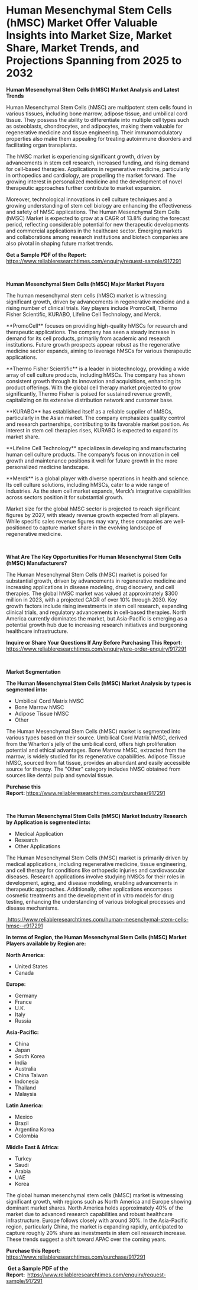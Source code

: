 <p><h1>Human Mesenchymal Stem Cells (hMSC) Market Offer Valuable Insights into Market Size, Market Share, Market Trends, and Projections Spanning from 2025 to 2032</h1></p><p><strong>Human Mesenchymal Stem Cells (hMSC) Market Analysis and Latest Trends</strong></p>
<p><p>Human Mesenchymal Stem Cells (hMSC) are multipotent stem cells found in various tissues, including bone marrow, adipose tissue, and umbilical cord tissue. They possess the ability to differentiate into multiple cell types such as osteoblasts, chondrocytes, and adipocytes, making them valuable for regenerative medicine and tissue engineering. Their immunomodulatory properties also make them appealing for treating autoimmune disorders and facilitating organ transplants.</p><p>The hMSC market is experiencing significant growth, driven by advancements in stem cell research, increased funding, and rising demand for cell-based therapies. Applications in regenerative medicine, particularly in orthopedics and cardiology, are propelling the market forward. The growing interest in personalized medicine and the development of novel therapeutic approaches further contribute to market expansion. </p><p>Moreover, technological innovations in cell culture techniques and a growing understanding of stem cell biology are enhancing the effectiveness and safety of hMSC applications. The Human Mesenchymal Stem Cells (hMSC) Market is expected to grow at a CAGR of 13.8% during the forecast period, reflecting considerable potential for new therapeutic developments and commercial applications in the healthcare sector. Emerging markets and collaborations among research institutions and biotech companies are also pivotal in shaping future market trends.</p></p>
<p><strong>Get a Sample PDF of the Report:&nbsp;</strong> <a href="https://www.reliableresearchtimes.com/enquiry/request-sample/917291?utm_campaign=2717&utm_medium=2&utm_source=Github&utm_content=ia&utm_term=13042025&utm_id=human-mesenchymal-stem-cells-hmsc">https://www.reliableresearchtimes.com/enquiry/request-sample/917291</a></p>
<p>&nbsp;</p>
<p><strong>Human Mesenchymal Stem Cells (hMSC) Major Market Players</strong></p>
<p><p>The human mesenchymal stem cells (hMSC) market is witnessing significant growth, driven by advancements in regenerative medicine and a rising number of clinical trials. Key players include PromoCell, Thermo Fisher Scientific, KURABO, Lifeline Cell Technology, and Merck.</p><p>**PromoCell** focuses on providing high-quality hMSCs for research and therapeutic applications. The company has seen a steady increase in demand for its cell products, primarily from academic and research institutions. Future growth prospects appear robust as the regenerative medicine sector expands, aiming to leverage hMSCs for various therapeutic applications.</p><p>**Thermo Fisher Scientific** is a leader in biotechnology, providing a wide array of cell culture products, including hMSCs. The company has shown consistent growth through its innovation and acquisitions, enhancing its product offerings. With the global cell therapy market projected to grow significantly, Thermo Fisher is poised for sustained revenue growth, capitalizing on its extensive distribution network and customer base.</p><p>**KURABO** has established itself as a reliable supplier of hMSCs, particularly in the Asian market. The company emphasizes quality control and research partnerships, contributing to its favorable market position. As interest in stem cell therapies rises, KURABO is expected to expand its market share.</p><p>**Lifeline Cell Technology** specializes in developing and manufacturing human cell culture products. The company’s focus on innovation in cell growth and maintenance positions it well for future growth in the more personalized medicine landscape.</p><p>**Merck** is a global player with diverse operations in health and science. Its cell culture solutions, including hMSCs, cater to a wide range of industries. As the stem cell market expands, Merck’s integrative capabilities across sectors position it for substantial growth.</p><p>Market size for the global hMSC sector is projected to reach significant figures by 2027, with steady revenue growth expected from all players. While specific sales revenue figures may vary, these companies are well-positioned to capture market share in the evolving landscape of regenerative medicine.</p></p>
<p>&nbsp;</p>
<p><strong>What Are The Key Opportunities For Human Mesenchymal Stem Cells (hMSC) Manufacturers?</strong></p>
<p><p>The Human Mesenchymal Stem Cells (hMSC) market is poised for substantial growth, driven by advancements in regenerative medicine and increasing applications in disease modeling, drug discovery, and cell therapies. The global hMSC market was valued at approximately $300 million in 2023, with a projected CAGR of over 10% through 2030. Key growth factors include rising investments in stem cell research, expanding clinical trials, and regulatory advancements in cell-based therapies. North America currently dominates the market, but Asia-Pacific is emerging as a potential growth hub due to increasing research initiatives and burgeoning healthcare infrastructure.</p></p>
<p><strong>Inquire or Share Your Questions If Any Before Purchasing This Report:</strong> <a href="https://www.reliableresearchtimes.com/enquiry/pre-order-enquiry/917291?utm_campaign=2717&utm_medium=2&utm_source=Github&utm_content=ia&utm_term=13042025&utm_id=human-mesenchymal-stem-cells-hmsc">https://www.reliableresearchtimes.com/enquiry/pre-order-enquiry/917291</a></p>
<p>&nbsp;</p>
<p><strong>Market Segmentation</strong></p>
<p><strong>The Human Mesenchymal Stem Cells (hMSC) Market Analysis by types is segmented into:</strong></p>
<p><ul><li>Umbilical Cord Matrix hMSC</li><li>Bone Marrow hMSC</li><li>Adipose Tissue hMSC</li><li>Other</li></ul></p>
<p><p>The Human Mesenchymal Stem Cells (hMSC) market is segmented into various types based on their source. Umbilical Cord Matrix hMSC, derived from the Wharton's jelly of the umbilical cord, offers high proliferation potential and ethical advantages. Bone Marrow hMSC, extracted from the marrow, is widely studied for its regenerative capabilities. Adipose Tissue hMSC, sourced from fat tissue, provides an abundant and easily accessible source for therapy. The "Other" category includes hMSC obtained from sources like dental pulp and synovial tissue.</p></p>
<p><strong>Purchase this Report:&nbsp;</strong><a href="https://www.reliableresearchtimes.com/purchase/917291?utm_campaign=2717&utm_medium=2&utm_source=Github&utm_content=ia&utm_term=13042025&utm_id=human-mesenchymal-stem-cells-hmsc">https://www.reliableresearchtimes.com/purchase/917291</a></p>
<p>&nbsp;</p>
<p><strong>The Human Mesenchymal Stem Cells (hMSC) Market Industry Research by Application is segmented into:</strong></p>
<p><ul><li>Medical Application</li><li>Research</li><li>Other Applications</li></ul></p>
<p><p>The Human Mesenchymal Stem Cells (hMSC) market is primarily driven by medical applications, including regenerative medicine, tissue engineering, and cell therapy for conditions like orthopedic injuries and cardiovascular diseases. Research applications involve studying hMSCs for their roles in development, aging, and disease modeling, enabling advancements in therapeutic approaches. Additionally, other applications encompass cosmetic treatments and the development of in vitro models for drug testing, enhancing the understanding of various biological processes and disease mechanisms.</p></p>
<p><a href="https://www.reliableresearchtimes.com/human-mesenchymal-stem-cells-hmsc--r917291?utm_campaign=2717&utm_medium=2&utm_source=Github&utm_content=ia&utm_term=13042025&utm_id=human-mesenchymal-stem-cells-hmsc">&nbsp;https://www.reliableresearchtimes.com/human-mesenchymal-stem-cells-hmsc--r917291</a></p>
<p><strong>In terms of Region, the Human Mesenchymal Stem Cells (hMSC) Market Players available by Region are:</strong></p>
<p>
    <p> <strong> North America: </strong>
        <ul>
            <li>United States</li>
            <li>Canada</li>
        </ul>
        </p> 
    <p> <strong> Europe: </strong>
        <ul>
            <li>Germany</li>
            <li>France</li>
            <li>U.K.</li>
            <li>Italy</li>
            <li>Russia</li>
        </ul>
        </p> 
    <p> <strong> Asia-Pacific: </strong>
        <ul>
            <li>China</li>
            <li>Japan</li>
            <li>South Korea</li>
            <li>India</li>
            <li>Australia</li>
            <li>China Taiwan</li>
            <li>Indonesia</li>
            <li>Thailand</li>
            <li>Malaysia</li>
        </ul>
        </p> 
    <p> <strong> Latin America: </strong>
        <ul>
            <li>Mexico</li>
            <li>Brazil</li>
            <li>Argentina Korea</li>
            <li>Colombia</li>
        </ul>
        </p> 
    <p> <strong> Middle East & Africa: </strong>
        <ul>
            <li>Turkey</li>
            <li>Saudi</li>
            <li>Arabia</li>
            <li>UAE</li>
            <li>Korea</li>
        </ul>
    </p>
    </p>
<p><p>The global human mesenchymal stem cells (hMSC) market is witnessing significant growth, with regions such as North America and Europe showing dominant market shares. North America holds approximately 40% of the market due to advanced research capabilities and robust healthcare infrastructure. Europe follows closely with around 30%. In the Asia-Pacific region, particularly China, the market is expanding rapidly, anticipated to capture roughly 20% share as investments in stem cell research increase. These trends suggest a shift toward APAC over the coming years.</p></p>
<p><strong>Purchase this Report: </strong><a href="https://www.reliableresearchtimes.com/purchase/917291?utm_campaign=2717&utm_medium=2&utm_source=Github&utm_content=ia&utm_term=13042025&utm_id=human-mesenchymal-stem-cells-hmsc">https://www.reliableresearchtimes.com/purchase/917291</a></p>
<p>&nbsp;<strong>Get a Sample PDF of the Report:&nbsp;&nbsp;</strong><a href="https://www.reliableresearchtimes.com/enquiry/request-sample/917291?utm_campaign=2717&utm_medium=2&utm_source=Github&utm_content=ia&utm_term=13042025&utm_id=human-mesenchymal-stem-cells-hmsc">https://www.reliableresearchtimes.com/enquiry/request-sample/917291</a></p>
<p><strong></strong></p>
<p><p></p><p></p><p></p></p>